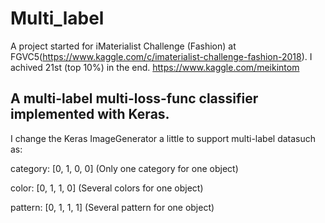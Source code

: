 # Multi_label
A project started for iMaterialist Challenge (Fashion) at FGVC5(https://www.kaggle.com/c/imaterialist-challenge-fashion-2018).
I achived 21st (top 10%) in the end. https://www.kaggle.com/meikintom

## A multi-label multi-loss-func classifier implemented with Keras.
I change the Keras ImageGenerator a little to support multi-label datasuch as:

category: [0, 1, 0, 0] (Only one category for one object)

color: [0, 1, 1, 0] (Several colors for one object)

pattern: [0, 1, 1, 1] (Several pattern for one object)
